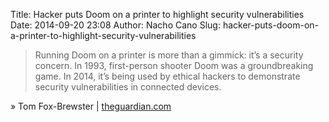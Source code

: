 Title: Hacker puts Doom on a printer to highlight security vulnerabilities
Date: 2014-09-20 23:08
Author: Nacho Cano
Slug: hacker-puts-doom-on-a-printer-to-highlight-security-vulnerabilities

> Running Doom on a printer is more than a gimmick: it’s a security
> concern. In 1993, first-person shooter Doom was a groundbreaking game.
> In 2014, it’s being used by ethical hackers to demonstrate security
> vulnerabilities in connected devices.

» Tom Fox-Brewster | [theguardian.com][]

  [theguardian.com]: http://www.theguardian.com/technology/2014/sep/15/hackers-doom-printer-canon-security
    "Hacker puts Doom on a printer to highlight security vulnerabilities"
